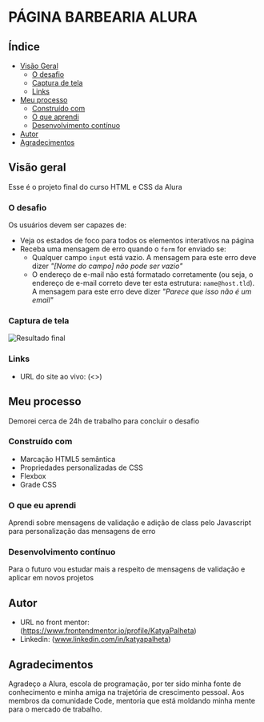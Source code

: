 # PÁGINA BARBEARIA ALURA

## Índice

- [Visão Geral](#visão-geral)
  - [O desafio](#the-challenge)
  - [Captura de tela](#captura-de-tela)
  - [Links](#links)
- [Meu processo](#meu-processo)
  - [Construído com](#construído-com)
  - [O que aprendi](#o-que-aprendi)
  - [Desenvolvimento contínuo](#desenvolvimento-contínuo)
- [Autor](#autor)
- [Agradecimentos](#agradecimentos)

## Visão geral

Esse é o projeto final do curso HTML e CSS da Alura

### O desafio

Os usuários devem ser capazes de:

- Veja os estados de foco para todos os elementos interativos na página
- Receba uma mensagem de erro quando o `form` for enviado se:
  - Qualquer campo `input` está vazio. A mensagem para este erro deve dizer *"[Nome do campo] não pode ser vazio"*
  - O endereço de e-mail não está formatado corretamente (ou seja, o endereço de e-mail correto deve ter esta estrutura: `name@host.tld`). A mensagem para este erro deve dizer *"Parece que isso não é um email"*

### Captura de tela

![Resultado final]()


### Links

- URL do site ao vivo: (<>)

## Meu processo

Demorei cerca de 24h de trabalho para concluir o desafio

### Construído com

- Marcação HTML5 semântica
- Propriedades personalizadas de CSS
- Flexbox
- Grade CSS

### O que eu aprendi

Aprendi sobre mensagens de validação e adição de class pelo Javascript para personalização das mensagens de erro

### Desenvolvimento contínuo

Para o futuro vou estudar mais a respeito de mensagens de validação e aplicar em novos projetos

## Autor

- URL no front mentor: (<https://www.frontendmentor.io/profile/KatyaPalheta>)
- Linkedin: (www.linkedin.com/in/katyapalheta)

## Agradecimentos

Agradeço a Alura, escola de programação, por ter sido minha fonte de conhecimento e minha amiga na trajetória de crescimento pessoal. Aos membros da comunidade Code, mentoria que está moldando minha mente para o mercado de trabalho.
